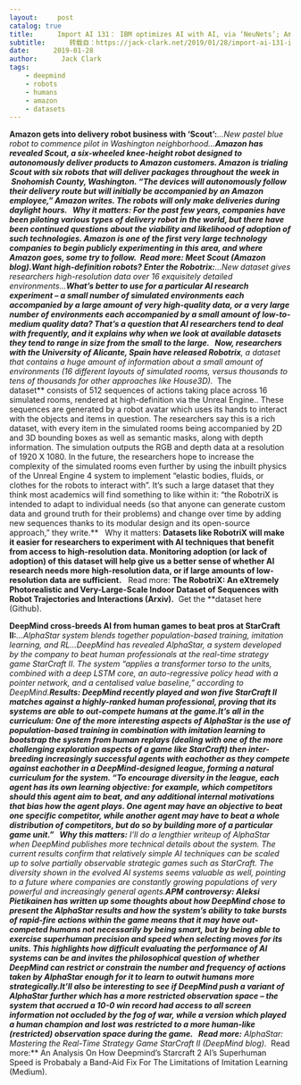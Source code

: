 ```yaml
---
layout:     post
catalog: true
title:      Import AI 131： IBM optimizes AI with AI, via ‘NeuNets’; Amazon reveals its Scout delivery robot; Google releases 300k Natural Questions dataset
subtitle:      转载自：https://jack-clark.net/2019/01/28/import-ai-131-ibm-optimizes-ai-with-ai-via-neunets-amazon-reveals-its-scout-delivery-robot-google-releases-300k-natural-questions-dataset/
date:      2019-01-28
author:      Jack Clark
tags:
    - deepmind
    - robots
    - humans
    - amazon
    - datasets
---
```


**Amazon gets into delivery robot business with ‘Scout’:***…New pastel blue robot to commence pilot in Washington neighborhood…***Amazon has revealed Scout, a six-wheeled knee-height robot designed to autonomously deliver products to Amazon customers. Amazon is trialing Scout with six robots that will deliver packages throughout the week in  Snohomish County, Washington. “The devices will autonomously follow their delivery route but will initially be accompanied by an Amazon employee,” Amazon writes. The robots will only make deliveries during daylight hours.   Why it matters: **For the past few years, companies have been piloting various types of delivery robot in the world, but there have been continued questions about the viability and likelihood of adoption of such technologies. Amazon is one of the first very large technology companies to begin publicly experimenting in this area, and where Amazon goes, some try to follow.**  Read more: **Meet Scout (Amazon blog)**.****Want high-definition robots? Enter the Robotrix:*******…New dataset gives researchers high-resolution data over 16 exquisitely detailed environments…***What’s better to use for a particular AI research experiment – a small number of simulated environments each accompanied by a large amount of very high-quality data, or a very large number of environments each accompanied by a small amount of low-to-medium quality data? That’s a question that AI researchers tend to deal with frequently, and it explains why when we look at available datasets they tend to range in size from the small to the large.   Now, researchers with the University of Alicante, Spain have released Robotrix**, a dataset that contains a huge amount of information about a small amount of environments (16 different layouts of simulated rooms, versus thousands to tens of thousands for other approaches like House3D).**  The dataset** consists of 512 sequences of actions taking place across 16 simulated rooms, rendered at high-definition via the Unreal Engine.. These sequences are generated by a robot avatar which uses its hands to interact with the objects and items in question. The researchers say this is a rich dataset, with every item in the simulated rooms being accompanied by 2D and 3D bounding boxes as well as semantic masks, along with depth information. The simulation outputs the RGB and depth data at a resolution of 1920 X 1080. In the future, the researchers hope to increase the complexity of the simulated rooms even further by using the inbuilt physics of the Unreal Engine 4 system to implement “elastic bodies, fluids, or clothes for the robots to interact with”. It’s such a large dataset that they think most academics will find something to like within it: “the RobotriX is intended to adapt to individual needs (so that anyone can generate custom data and ground truth for their problems) and change over time by adding new sequences thanks to its modular design and its open-source approach,” they write.**   Why it matters: **Datasets like RobotriX will make it easier for researchers to experiment with AI techniques that benefit from access to high-resolution data. Monitoring adoption (or lack of adoption) of this dataset will help give us a better sense of whether AI research needs more high-resolution data, or if large amounts of low-resolution data are sufficient.**   Read more: **The RobotriX: An eXtremely Photorealistic and Very-Large-Scale Indoor Dataset of Sequences with Robot Trajectories and Interactions (Arxiv).**  Get the **dataset here (Github).

**DeepMind cross-breeds AI from human games to beat pros at StarCraft II:***…AlphaStar system blends together population-based training, imitation learning, and RL…*DeepMind has revealed AlphaStar, a system developed by the company to beat human professionals at the real-time strategy game StarCraft II. The system “applies a transformer torso to the units, combined with a deep LSTM core, an auto-regressive policy head with a pointer network, and a centalised value baseline,” according to DeepMind.****Results:** DeepMind recently played and won five StarCraft II matches against a highly-ranked human professional, proving that its systems are able to out-compete humans at the game.**It’s all in the curriculum:** One of the more interesting aspects of AlphaStar is the use of population-based training in combination with imitation learning to bootstrap the system from human replays (dealing with one of the more challenging exploration aspects of a game like StarCraft) then inter-breeding increasingly successful agents with eachother as they compete against eachother in a DeepMind-designed league, forming a natural curriculum for the system. “To encourage diversity in the league, each agent has its own learning objective: for example, which competitors should this agent aim to beat, and any additional internal motivations that bias how the agent plays. One agent may have an objective to beat one specific competitor, while another agent may have to beat a whole distribution of competitors, but do so by building more of a particular game unit.”   Why this matters:** I’ll do a lengthier writeup of AlphaStar when DeepMind publishes more technical details about the system. The current results confirm that relatively simple AI techniques can be scaled up to solve partially observable strategic games such as StarCraft. The diversity shown in the evolved AI systems seems valuable as well, pointing to a future where companies are constantly growing populations of very powerful and increasingly general agents.****APM controversy:** Aleksi Pietikainen has written up some thoughts about how DeepMind chose to present the AlphaStar results and how the system’s ability to take bursts of rapid-fire actions within the game means that it may have out-competed humans not necessarily by being smart, but by being able to exercise superhuman precision and speed when selecting moves for its units. This highlights how difficult evaluating the performance of AI systems can be and invites the philosophical question of whether DeepMind can restrict or constrain the number and frequency of actions taken by AlphaStar enough for it to learn to outwit humans more strategically.It’ll also be interesting to see if DeepMind push a variant of AlphaStar further which has a more restricted observation space – the system that accrued a 10-0 win record had access to all screen information not occluded by the fog of war, while a version which played a human champion and lost was restricted to a more human-like (restricted) observation space during the game.   Read more:** AlphaStar: Mastering the Real-Time Strategy Game StarCraft II (DeepMind blog).**  Read more:** An Analysis On How Deepmind’s Starcraft 2 AI’s Superhuman Speed is Probabaly a Band-Aid Fix For The Limitations of Imitation Learning (Medium).
